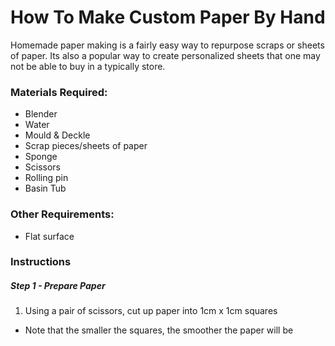 # How To Make Custom Paper By Hand
Homemade paper making is a fairly easy way to repurpose scraps or sheets of paper. Its also a popular way to create personalized sheets that one may not be able to buy in a typically store. 

### Materials Required:
- Blender
- Water
- Mould & Deckle
- Scrap pieces/sheets of paper
- Sponge
- Scissors
- Rolling pin
- Basin Tub

### Other Requirements:
- Flat surface

### Instructions
##### Step 1 - Prepare Paper
1.  Using a pair of scissors, cut up paper into 1cm x 1cm squares
- Note that the smaller the squares, the smoother the paper will be
